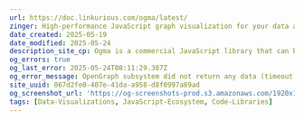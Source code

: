 ```yaml
---
url: https://doc.linkurious.com/ogma/latest/
zinger: High-performance JavaScript graph visualization for your data analytics products
date_created: 2025-05-19
date_modified: 2025-05-24
description_site_cp: Ogma is a commercial JavaScript library that can be leveraged to develop powerful, large-scale interactive graph visualizations. Ogma comes equipped with everything you need to easily visualize and analyze your graph data and increase your productivity across the board.
og_errors: true
og_last_error: 2025-05-24T08:11:29.387Z
og_error_message: OpenGraph subsystem did not return any data (timeout or crash).
site_uuid: 067d2fe0-407e-41da-a958-d8f0997a89ad
og_screenshot_url: 'https://og-screenshots-prod.s3.amazonaws.com/1920x1080/80/false/42deccf8ec1da903629893c0e186d5f10c36eab4b05f6d0e73be324e8df82cc1.jpeg'
tags: [Data-Visualizations, JavaScript-Ecosystem, Code-Libraries]
---
```


